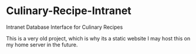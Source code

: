 # Culinary-Recipe-Intranet
Intranet Database Interface for Culinary Recipes

This is a very old project, which is why its a static website I may host this on my home server in the future.
